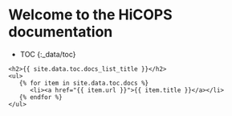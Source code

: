 # Welcome to the HiCOPS documentation

* TOC
{:_data/toc}

```liquid
<h2>{{ site.data.toc.docs_list_title }}</h2>
<ul>
   {% for item in site.data.toc.docs %}
      <li><a href="{{ item.url }}">{{ item.title }}</a></li>
   {% endfor %}
</ul>
```
